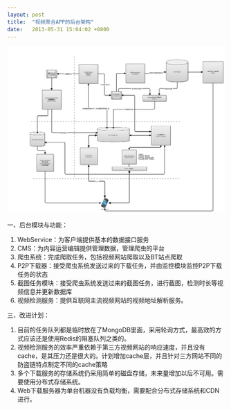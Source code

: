 ```yaml
---
layout: post
title:  "视频聚合APP的后台架构"
date:   2013-05-31 15:04:02 +0800
---
```


![](/assets/img/2013-05-31-video-app-backend-architecture.png)

一、后台模块与功能：
1. WebService：为客户端提供基本的数据接口服务
2. CMS：为内容运营编辑提供管理数据，管理爬虫的平台
3. 爬虫系统：完成爬取任务，包括视频网站爬取以及BT站点爬取
4. P2P下载器：接受爬虫系统发送过来的下载任务，并由监控模块监控P2P下载任务的状态
5. 截图任务模块：接受爬虫系统发送过来的截图任务，进行截图，检测时长等视频信息并更新数据库
6. 视频检测服务：提供互联网主流视频网站的视频地址解析服务。

三、改进计划：
1. 目前的任务队列都是临时放在了MongoDB里面，采用轮询方式，最高效的方式应该还是使用Redis的阻塞队列之类的。
2. 视频检测服务的效率严重依赖于第三方视频网站的响应速度，并且没有cache，是其压力还是很大的。计划增加cache层，并且针对三方网站不同的防盗链特点制定不同的cache策略
3. 多个下载服务的存储系统仍采用简单的磁盘存储，未来量增加以后不可用。需要使用分布式存储系统。
4. Web下载服务器为单台机器没有负载均衡，需要配合分布式存储系统和CDN进行。